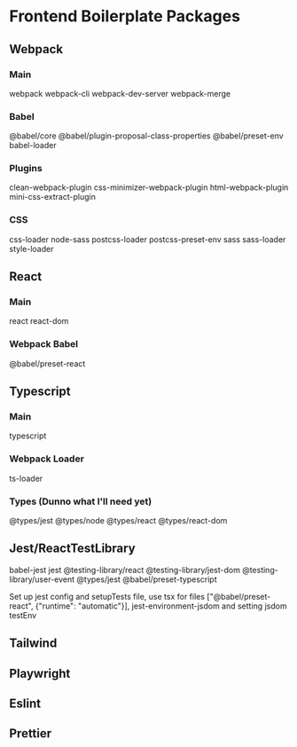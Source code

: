 # Frontend Boilerplate Packages

## Webpack

### Main
webpack
webpack-cli
webpack-dev-server
webpack-merge

### Babel
@babel/core
@babel/plugin-proposal-class-properties
@babel/preset-env
babel-loader

### Plugins
clean-webpack-plugin
css-minimizer-webpack-plugin
html-webpack-plugin
mini-css-extract-plugin

### CSS
css-loader
node-sass
postcss-loader
postcss-preset-env
sass
sass-loader
style-loader

## React

### Main
react
react-dom

### Webpack Babel
@babel/preset-react

## Typescript

### Main
typescript

### Webpack Loader
ts-loader

### Types (Dunno what I'll need yet)
@types/jest
@types/node
@types/react
@types/react-dom

## Jest/ReactTestLibrary
babel-jest
jest
@testing-library/react
@testing-library/jest-dom
@testing-library/user-event
@types/jest
@babel/preset-typescript

Set up jest config and setupTests file, use tsx for files
["@babel/preset-react", {"runtime": "automatic"}],
jest-environment-jsdom and setting jsdom testEnv 

## Tailwind

## Playwright

## Eslint

## Prettier
